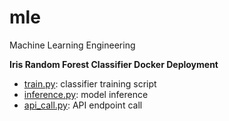 # mle
Machine Learning Engineering

**Iris Random Forest Classifier Docker Deployment**

- [train.py](./iris-rfc/train.py): classifier training script
- [inference.py](./iris-rfc/webapp/inference.py): model inference
- [api_call.py](./iris-rfc/api_call.py): API endpoint call
